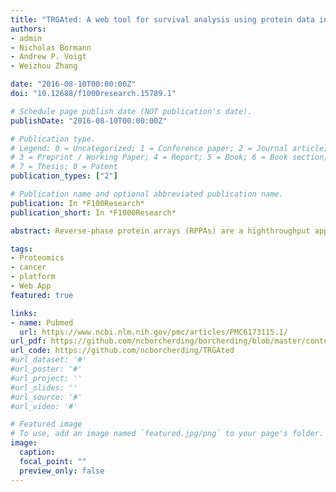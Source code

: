 ```yaml
---
title: "TRGAted: A web tool for survival analysis using protein data in the Cancer Genome Atlas"
authors:
- admin
- Nicholas Bormann
- Andrew P. Voigt
- Weizhou Zhang

date: "2016-08-10T00:00:00Z"
doi: "10.12688/f1000research.15789.1"

# Schedule page publish date (NOT publication's date).
publishDate: "2016-08-10T00:00:00Z"

# Publication type.
# Legend: 0 = Uncategorized; 1 = Conference paper; 2 = Journal article;
# 3 = Preprint / Working Paper; 4 = Report; 5 = Book; 6 = Book section;
# 7 = Thesis; 8 = Patent
publication_types: ["2"]

# Publication name and optional abbreviated publication name.
publication: In *F100Research*
publication_short: In *F1000Research*

abstract: Reverse-phase protein arrays (RPPAs) are a highthroughput approach to protein quantification utilizing an antibody-based micro-to-nano scale dot blot. Within the Cancer Genome Atlas (TCGA), RPPAs were used to quantify over 200 proteins in 8,167 tumor or metastatic samples. This protein-level data has particular advantages in assessing putative prognostic or therapeutic targets in tumors. However, many of the available pipelines do not allow for the partitioning of clinical and RPPA information to make meaningful conclusions. We developed a cloud-based application, TRGAted to enable researchers to better examine survival based on single or multiple proteins across 31 cancer types in the TCGA. TRGAted contains up-to-date overall survival, disease-specific survival, disease-free interval and progression-free interval information. Furthermore, survival information for primary tumor samples can be stratified based on gender, age, tumor stage, histological type, and subtype, allowing for highly adaptive and intuitive user experience. The code and processed data is open sourced and available on github  and with a tutorial built into the application for assisting users.

tags:
- Proteomics
- cancer
- platform
- Web App
featured: true

links:
- name: Pubmed
  url: https://www.ncbi.nlm.nih.gov/pmc/articles/PMC6173115.1/
url_pdf: https://github.com/ncborcherding/borcherding/blob/master/content/publication/borcherding2018trgated/borcherding2018trgated.pdf
url_code: https://github.com/ncborcherding/TRGAted
#url_dataset: '#'
#url_poster: '#'
#url_project: ''
#url_slides: ''
#url_source: '#'
#url_video: '#'

# Featured image
# To use, add an image named `featured.jpg/png` to your page's folder. 
image:
  caption: 
  focal_point: ""
  preview_only: false
---
```


